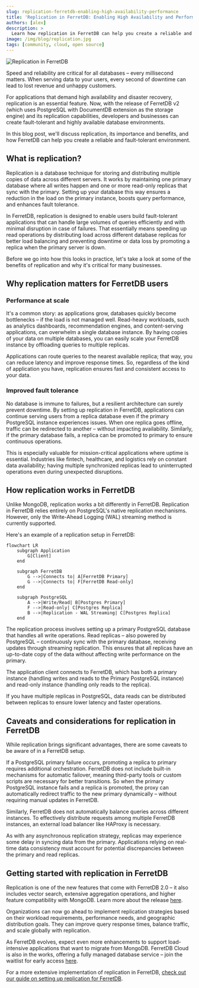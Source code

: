 ```yaml
---
slug: replication-ferretdb-enabling-high-availability-performance
title: 'Replication in FerretDB: Enabling High Availability and Performance'
authors: [alex]
description: >
  Learn how replication in FerretDB can help you create a reliable and fault-tolerant environment for your applications.
image: /img/blog/replication.jpg
tags: [community, cloud, open source]
---
```


![Replication in FerretDB](/img/blog/replication.jpg)

Speed and reliability are critical for all databases – every millisecond matters.
When serving data to your users, every second of downtime can lead to lost revenue and unhappy customers.

<!--truncate-->

For applications that demand high availability and disaster recovery, replication is an essential feature.
Now, with the release of FerretDB v2 (which uses PostgreSQL with DocumentDB extension as the storage engine) and its replication capabilities, developers and businesses can create fault-tolerant and highly available database environments.

In this blog post, we'll discuss replication, its importance and benefits, and how FerretDB can help you create a reliable and fault-tolerant environment.

## What is replication?

Replication is a database technique for storing and distributing multiple copies of data across different servers.
It works by maintaining one primary database where all writes happen and one or more read-only replicas that sync with the primary.
Setting up your database this way ensures a reduction in the load on the primary instance, boosts query performance, and enhances fault tolerance.

In FerretDB, replication is designed to enable users build fault-tolerant applications that can handle large volumes of queries efficiently and with minimal disruption in case of failures.
That essentially means speeding up read operations by distributing load across different database replicas for better load balancing and preventing downtime or data loss by promoting a replica when the primary server is down.

Before we go into how this looks in practice, let's take a look at some of the benefits of replication and why it's critical for many businesses.

## Why replication matters for FerretDB users

### Performance at scale

It's a common story: as applications grow, databases quickly become bottlenecks – if the load is not managed well.
Read-heavy workloads, such as analytics dashboards, recommendation engines, and content-serving applications, can overwhelm a single database instance.
By having copies of your data on multiple databases, you can easily scale your FerretDB instance by offloading queries to multiple replicas.

Applications can route queries to the nearest available replica; that way, you can reduce latency and improve response times.
So, regardless of the kind of application you have, replication ensures fast and consistent access to your data.

### Improved fault tolerance

No database is immune to failures, but a resilient architecture can surely prevent downtime.
By setting up replication in FerretDB, applications can continue serving users from a replica database even if the primary PostgreSQL instance experiences issues.
When one replica goes offline, traffic can be redirected to another – without impacting availability.
Similarly, if the primary database fails, a replica can be promoted to primary to ensure continuous operations.

This is especially valuable for mission-critical applications where uptime is essential.
Industries like fintech, healthcare, and logistics rely on constant data availability; having multiple synchronized replicas lead to uninterrupted operations even during unexpected disruptions.

## How replication works in FerretDB

Unlike MongoDB, replication works a bit differently in FerretDB.
Replication in FerretDB relies entirely on PostgreSQL's native replication mechanisms.
However, only the Write-Ahead Logging (WAL) streaming method is currently supported.

Here's an example of a replication setup in FerretDB:

```mermaid
flowchart LR
    subgraph Application
        G[Client]
    end

    subgraph FerretDB
        G -->|Connects to| A[FerretDB Primary]
        G -->|Connects to| F[FerretDB Read-only]
    end

    subgraph PostgreSQL
        A -->|Write/Read| B[Postgres Primary]
        F -->|Read-only| C[Postgres Replica]
        B -->|Replication - WAL Streaming| C[Postgres Replica]
    end
```

The replication process involves setting up a primary PostgreSQL database that handles all write operations.
Read replicas – also powered by PostgreSQL – continuously sync with the primary database, receiving updates through streaming replication.
This ensures that all replicas have an up-to-date copy of the data without affecting write performance on the primary.

The application client connects to FerretDB, which has both a primary instance (handling writes and reads to the Primary PostgreSQL instance) and read-only instance (handling only reads to the replica).

If you have multiple replicas in PostgreSQL, data reads can be distributed between replicas to ensure lower latency and faster operations.

## Caveats and considerations for replication in FerretDB

While replication brings significant advantages, there are some caveats to be aware of in a FerretDB setup.

If a PostgreSQL primary failure occurs, promoting a replica to primary requires additional orchestration.
FerretDB does not include built-in mechanisms for automatic failover, meaning third-party tools or custom scripts are necessary for better transitions.
So when the primary PostgreSQL instance fails and a replica is promoted, the proxy can automatically redirect traffic to the new primary dynamically – without requiring manual updates in FerretDB.

Similarly, FerretDB does not automatically balance queries across different instances.
To effectively distribute requests among multiple FerretDB instances, an external load balancer like HAProxy is necessary.

As with any asynchronous replication strategy, replicas may experience some delay in syncing data from the primary.
Applications relying on real-time data consistency must account for potential discrepancies between the primary and read replicas.

## Getting started with replication in FerretDB

Replication is one of the new features that come with FerretDB 2.0 – it also includes vector search, extensive aggregation operations, and higher feature compatibility with MongoDB.
Learn more about the release [here](https://blog.ferretdb.io/ferretdb-releases-v2-faster-more-compatible-mongodb-alternative/).

Organizations can now go ahead to implement replication strategies based on their workload requirements, performance needs, and geographic distribution goals.
They can improve query response times, balance traffic, and scale globally with replication.

As FerretDB evolves, expect even more enhancements to support load-intensive applications that want to migrate from MongoDB.
FerretDB Cloud is also in the works, offering a fully managed database service – join the waitlist for early access [here](https://cloud.ferretdb.com/signup).

For a more extensive implementation of replication in FerretDB, [check out our guide on setting up replication for FerretDB](https://docs.ferretdb.io/guides/replication/).
